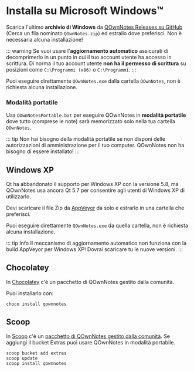# Installa su Microsoft Windows™

Scarica l'ultimo **archivio di Windows** da [QOwnNotes Releases su GitHub](https://github.com/pbek/QOwnNotes/releases) (Cerca un fila nominato `QOwnNotes.zip`) ed estrailo dove preferisci. Non è necessaria alcuna installazione!

::: warning
Se vuoi usare l'**aggiornamento automatico** assicurati di decomprimerlo in un punto in cui il tuo account utente ha accesso in scrittura. Di norma il tuo account utente **non ha il permesso di scrittura** su posizioni come `C:\Programmi (x86)` o `C:\Programmi`.
:::

Puoi eseguire direttamente `QOwnNotes.exe` dalla cartella `QOwnNotes`, non è richiesta alcuna installazione.

### Modalità portatile

Usa `QOwnNotesPortable.bat` per eseguire QOwnNotes in **modalità portatile** dove tutto (comprese le note) sarà memorizzato solo nella tua cartella `QOwnNotes`.

::: tip
Non hai bisogno della modalità portatile se non disponi delle autorizzazioni di amministrazione per il tuo computer. QOwnNotes non ha bisogno di essere installato!
:::

## Windows XP

Qt ha abbandonato il supporto per Windows XP con la versione 5.8, ma QOwnNotes usa ancora Qt 5.7 per consentire agli utenti di Windows XP di utilizzarlo.

Devi scaricare il file Zip da [AppVeyor](https://ci.appveyor.com/project/pbek/qownnotes/build/artifacts) da solo e estrarlo in una cartella che preferisci.

Puoi eseguire direttamente `QOwnNotes.exe` da quella cartella, non è richiesta alcuna installazione.

::: tip
Info
Il meccanismo di aggiornamento automatico non funziona con la build AppVeyor per Windows XP!
Dovrai scaricare tu le nuove versioni.
:::

## Chocolatey

In [Chocolatey](https://chocolatey.org/packages/qownnotes/) c'è un pacchetto di QOwnNotes gestito dalla comunità.

Puoi installarlo con:

```shell
choco install qownnotes
```

## Scoop

In [Scoop](https://scoop.sh/) c'è un [pacchetto di QOwnNotes gestito dalla comunità](https://github.com/ScoopInstaller/Extras/blob/master/bucket/qownnotes.json). Se aggiungi il bucket Extras puoi usare QOwnNotes in modalità portabile.

```shell
scoop bucket add extras
scoop update
scoop install qownnotes
```

